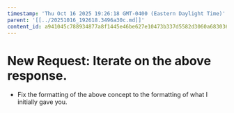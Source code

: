 ```yaml
---
timestamp: 'Thu Oct 16 2025 19:26:18 GMT-0400 (Eastern Daylight Time)'
parent: '[[../20251016_192618.3496a30c.md]]'
content_id: a941045c788934877a8f1445e46be627e10473b337d5582d3060a68303621323
---
```


# New Request: Iterate on the above response.

* Fix the formatting of the above concept to the formatting of what I initially gave you.
